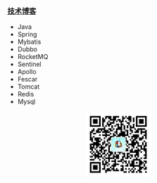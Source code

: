 ### [技术博客](https://github.com/middleware-tech/blog/wiki)
* Java
* Spring
* Mybatis
* Dubbo
* RocketMQ
* Sentinel
* Apollo
* Fescar
* Tomcat
* Redis
* Mysql



<div align=center>
  <img width = '150' height ='150' src ="https://github.com/middleware-tech/blog/blob/master/resource/img/weixinma.jpg"/>
</div>
